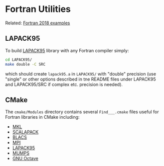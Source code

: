 # Fortran Utilities

Related: [Fortran 2018 examples](https://github.com/scivision/fortran2018-examples)


## LAPACK95
To build 
[LAPACK95](http://www.netlib.org/lapack95/)
library with any Fortran compiler simply:
```sh
cd LAPACK95/
make double -C SRC 
```
which should create `lapack95.a` in `LAPACK95/`  with "double" precision (use "single" or other options described in tne README files under LAPACK95 and LAPACK95/SRC if complex etc. precision is needed).

## CMake
The `cmake/Modules` directory contains several `Find___.cmake` files useful for Fortran libraries in CMake including:

* [MKL](https://software.intel.com/mkl)
* [SCALAPACK](http://www.netlib.org/scalapack/)
* [BLACS](http://www.netlib.org/blacs/)
* [MPI](https://www.open-mpi.org/)
* [LAPACK95](http://www.netlib.org/lapack95/)
* [MUMPS](http://mumps.enseeiht.fr/)
* [GNU Octave](https://www.gnu.org/software/octave/)
